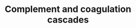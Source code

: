 ---
annotations:
- id: PW:0000474
  parent: regulatory pathway
  type: Pathway Ontology
  value: coagulation cascade pathway
- id: PW:0000502
  parent: regulatory pathway
  type: Pathway Ontology
  value: complement system pathway
authors:
- 169.230.77.174
- MaintBot
- Thomas
- Khanspers
- AlexanderPico
- Christine Chichester
- Ddigles
- Egonw
- Mkutmon
- Eweitz
description: 'The complement system is a proteolytic cascade in blood plasma and a
  mediator of innate immunity, a nonspecific defense mechanism against pathogens.
  There are three pathways of complement activation: the classical pathway, the lectin
  pathway, and the alternative pathway. All of these pathways generate a crucial enzymatic
  activity that, in turn, generates the effector molecules of complement. The main
  consequences of complement activation are the opsonization of pathogens, the recruitment
  of inflammatory and immunocompetent cells, and the direct killing of pathogens.
  Blood coagulation is another series of proenzyme-to-serine protease conversions,
  culminating the formation of thrombin, the enzyme responsible for the conversion
  of soluble fibrinogen to the insoluble fibrin clot. Protease-activated receptors,
  such as those activated by thrombin, are members of G protein-coupled receptors
  and function as a mediator of innate immunity. The kallikrein-kinin system is an
  endogenous metabolic cascade, triggering of which results in the release of vasoactive
  kinins (bradykinin-related peptides). Kinin peptides are implicated in many physiological
  and pathological processes including the regulation of blood pressure and sodium
  homeostasis, inflammatory processes, and the cardioprotective effects of preconditioning.
  Source: [http://www.genome.jp/dbget-bin/www_bget?pathway:map04610 KEGG]'
last-edited: 2021-05-16
organisms:
- Rattus norvegicus
redirect_from:
- /index.php/Pathway:WP547
- /instance/WP547
- /instance/WP547_rr116949
revision: r116949
schema-jsonld:
- '@context': https://schema.org/
  '@id': https://wikipathways.github.io/pathways/WP547.html
  '@type': Dataset
  creator:
    '@type': Organization
    name: WikiPathways
  description: 'The complement system is a proteolytic cascade in blood plasma and
    a mediator of innate immunity, a nonspecific defense mechanism against pathogens.
    There are three pathways of complement activation: the classical pathway, the
    lectin pathway, and the alternative pathway. All of these pathways generate a
    crucial enzymatic activity that, in turn, generates the effector molecules of
    complement. The main consequences of complement activation are the opsonization
    of pathogens, the recruitment of inflammatory and immunocompetent cells, and the
    direct killing of pathogens. Blood coagulation is another series of proenzyme-to-serine
    protease conversions, culminating the formation of thrombin, the enzyme responsible
    for the conversion of soluble fibrinogen to the insoluble fibrin clot. Protease-activated
    receptors, such as those activated by thrombin, are members of G protein-coupled
    receptors and function as a mediator of innate immunity. The kallikrein-kinin
    system is an endogenous metabolic cascade, triggering of which results in the
    release of vasoactive kinins (bradykinin-related peptides). Kinin peptides are
    implicated in many physiological and pathological processes including the regulation
    of blood pressure and sodium homeostasis, inflammatory processes, and the cardioprotective
    effects of preconditioning. Source: [http://www.genome.jp/dbget-bin/www_bget?pathway:map04610
    KEGG]'
  keywords:
  - A2m
  - Adn
  - Bdkrb1
  - Bradykinin
  - C1qa
  - C1qb
  - C1qg
  - C1r
  - C1s
  - C2
  - C3
  - C3ar1
  - C4a
  - C4bp
  - C5r1
  - C6
  - C7
  - C8b
  - C9
  - Cd59
  - Cfh
  - Cfi
  - Cpb2
  - Cr2
  - Crry
  - Daf1
  - F10
  - F11
  - F12
  - F13b
  - F2
  - F2r
  - F3
  - F5
  - F7
  - F9
  - Fgb
  - H2-Bf
  - Hc
  - Klkb1
  - Kng1
  - Masp1
  - Masp2
  - Mbl1
  - Mcp
  - Plat
  - Plau
  - Plaur
  - Plg
  - Proc
  - Pros1
  - RGD:621759
  - RGD:727845
  - RGD:735225
  - Serpina1
  - Serpina5
  - Serpinc1
  - Serpind1
  - Serpine1
  - Serpinf2
  - Tfpi
  - Thbd
  license: CC0
  name: Complement and coagulation cascades
seo: CreativeWork
title: Complement and coagulation cascades
wpid: WP547
---